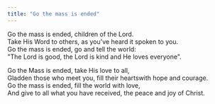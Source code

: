 ```yaml
---
title: "Go the mass is ended"
---
```


Go the mass is ended, children of the Lord.   
Take His Word to others, as you've heard it spoken to you.   
Go the mass is ended, go and tell the world:   
"The Lord is good, the Lord is kind and He loves everyone".

Go the Mass is ended, take His love to all,   
Gladden those who meet you, fill their heartswith hope and courage.   
Go the mass is ended, fill the world with love,   
And give to all what you have received, the peace and joy of Christ.